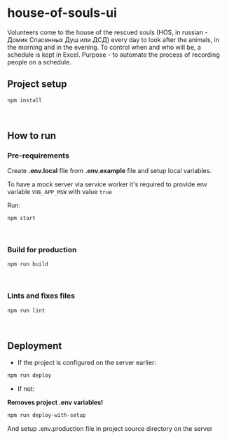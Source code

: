 # house-of-souls-ui

Volunteers come to the house of the rescued souls (HOS, in russian - Домик Спасенных Душ или ДСД) every day to look after the animals, in the morning and in the evening. To control when and who will be, a schedule is kept in Excel. Purpose - to automate the process of recording people on a schedule.

## Project setup

```bash
npm install
```

&nbsp;

## How to run

### Pre-requirements

Create **.env.local** file from **.env.example** file and setup local variables.

To have a mock server via service worker it's required to provide env variable `VUE_APP_MSW` with value `true`

Run:

```bash
npm start
```

&nbsp;

### Build for production

```bash
npm run build
```

&nbsp;

### Lints and fixes files

```bash
npm run lint
```

&nbsp;

## Deployment

- If the project is configured on the server earlier:

```bash
npm run deploy
```

- If not:

**Removes project .env variables!**

```bash
npm run deploy-with-setup
```

And setup .env.production file in project source directory on the server
